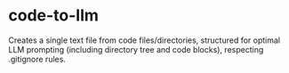# code-to-llm
Creates a single text file from code files/directories, structured for optimal LLM prompting (including directory tree and code blocks), respecting .gitignore rules.
